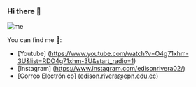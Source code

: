 ### Hi there 👋
![me](https://user-images.githubusercontent.com/85308756/149034089-8b47103d-dac4-4a2b-a941-d6b95eafbf3a.png)


You can find me 🌱:
- [Youtube] (https://www.youtube.com/watch?v=O4g71xhm-3U&list=RDO4g71xhm-3U&start_radio=1)
- [Instagram] (https://www.instagram.com/edisonrivera02/)
- [Correo Electrónico] (edison.rivera@epn.edu.ec)
<!--
**EdisonRivera/EdisonRivera** is a ✨ _special_ ✨ repository because its `README.md` (this file) appears on your GitHub profile.

Here are some ideas to get you started:

- 🔭 I’m currently working on ...
- 🌱 I’m currently learning ...
- 👯 I’m looking to collaborate on ...
- 🤔 I’m looking for help with ...
- 💬 Ask me about ...
- 📫 How to reach me: ...
- 😄 Pronouns: ...
- ⚡ Fun fact: ...
-->
